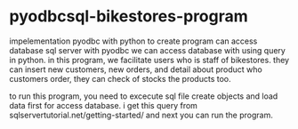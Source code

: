 # pyodbcsql-bikestores-program
impelementation pyodbc with python to create program can access database sql server with pyodbc we can access database with using query in python. in this program, we facilitate users who is staff of bikestores. they can insert new customers, new orders, and detail about product who customers order, they can check of stocks the products too.

to run this program, you need to excecute sql file create objects and load data first for access database. i get this query from sqlservertutorial.net/getting-started/ and next you can run the program.
